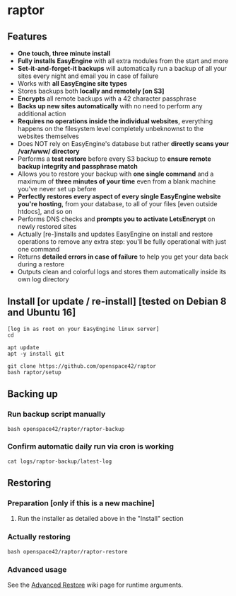 # raptor

## Features

* **One touch, three minute install**
* **Fully installs EasyEngine** with all extra modules from the start and more
* **Set-it-and-forget-it backups** will automatically run a backup of all your sites every night and email you in case of failure
* Works with **all EasyEngine site types**
* Stores backups both **locally and remotely [on S3]**
* **Encrypts** all remote backups with a 42 character passphrase
* **Backs up new sites automatically** with no need to perform any additional action
* **Requires no operations inside the individual websites**, everything happens on the filesystem level completely unbeknownst to the websites themselves
* Does NOT rely on EasyEngine's database but rather **directly scans your /var/www/ directory**
* Performs a **test restore** before every S3 backup to **ensure remote backup integrity and passphrase match**
* Allows you to restore your backup with **one single command** and a maximum of **three minutes of your time** even from a blank machine you've never set up before
* **Perfectly restores every aspect of every single EasyEngine website you're hosting**, from your database, to all of your files [even outside htdocs], and so on
* Performs DNS checks and **prompts you to activate LetsEncrypt** on newly restored sites
* Actually [re-]installs and updates EasyEngine on install and restore operations to remove any extra step: you'll be fully operational with just one command
* Returns **detailed errors in case of failure** to help you get your data back during a restore
* Outputs clean and colorful logs and stores them automatically inside its own log directory


## Install [or update / re-install] [tested on Debian 8 and Ubuntu 16]

```
[log in as root on your EasyEngine linux server]
cd
```

```
apt update
apt -y install git
```
```
git clone https://github.com/openspace42/raptor
bash raptor/setup
```


## Backing up

### Run backup script manually

```
bash openspace42/raptor/raptor-backup
```

### Confirm automatic daily run via cron is working

```
cat logs/raptor-backup/latest-log
```

## Restoring

### Preparation [only if this is a new machine]

1. Run the installer as detailed above in the "Install" section

### Actually restoring

```
bash openspace42/raptor/raptor-restore
```

### Advanced usage

See the [Advanced Restore](https://github.com/openspace42/raptor/wiki/Advanced-Restore) wiki page for runtime arguments.
